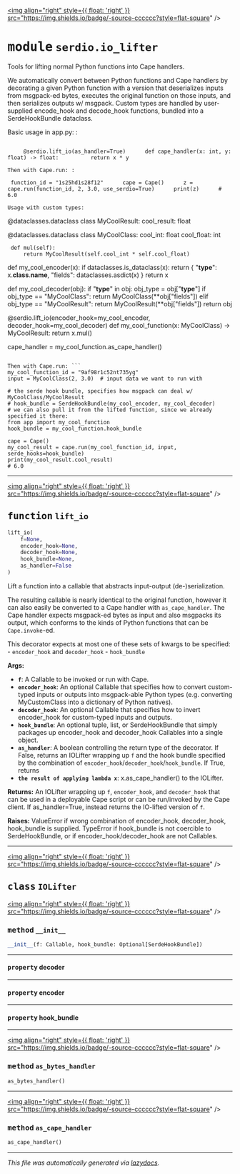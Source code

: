 <!-- markdownlint-disable -->

<a href="../../serdio/serdio/io_lifter.py#L0"><img align="right" style={{ float: 'right' }} src="https://img.shields.io/badge/-source-cccccc?style=flat-square" /></a>

# <kbd>module</kbd> `serdio.io_lifter`
Tools for lifting normal Python functions into Cape handlers. 

We automatically convert between Python functions and Cape handlers by decorating a given Python function with a version that deserializes inputs from msgpack-ed bytes, executes the original function on those inputs, and then serializes outputs w/ msgpack. Custom types are handled by user-supplied encode_hook and decode_hook functions, bundled into a SerdeHookBundle dataclass. 

Basic usage in app.py: :
``` 

     @serdio.lift_io(as_handler=True)      def cape_handler(x: int, y: float) -> float:          return x * y 

Then with Cape.run: :
``` 

     function_id = "1s25hd1s28f12"      cape = Cape()      z = cape.run(function_id, 2, 3.0, use_serdio=True)      print(z)      # 6.0 

```
Usage with custom types: 

```
@dataclasses.dataclass
class MyCoolResult:
     cool_result: float

@dataclasses.dataclass
class MyCoolClass:
     cool_int: float
     cool_float: int

     def mul(self):
         return MyCoolResult(self.cool_int * self.cool_float)

def my_cool_encoder(x):
     if dataclasses.is_dataclass(x):
         return {
             "__type__": x.__class__.__name__,
             "fields": dataclasses.asdict(x)
         }
     return x

def my_cool_decoder(obj):
     if "__type__" in obj:
         obj_type = obj["__type__"]
         if obj_type == "MyCoolClass":
             return MyCoolClass(**obj["fields"])
         elif obj_type == "MyCoolResult":
             return MyCoolResult(**obj["fields"])
     return obj

@serdio.lift_io(encoder_hook=my_cool_encoder, decoder_hook=my_cool_decoder)
def my_cool_function(x: MyCoolClass) -> MyCoolResult:
     return x.mul()

cape_handler = my_cool_function.as_cape_handler()
``` 

Then with Cape.run: ```
my_cool_function_id = "9af98r1c52nt735yg"
input = MyCoolClass(2, 3.0)  # input data we want to run with

# the serde hook bundle, specifies how msgpack can deal w/ MyCoolClass/MyCoolResult
# hook_bundle = SerdeHookBundle(my_cool_encoder, my_cool_decoder)
# we can also pull it from the lifted function, since we already specified it there:
from app import my_cool_function
hook_bundle = my_cool_function.hook_bundle

cape = Cape()
my_cool_result = cape.run(my_cool_function_id, input, serde_hooks=hook_bundle)
print(my_cool_result.cool_result)
# 6.0
``` 


---

<a href="../../serdio/serdio/io_lifter.py#L88"><img align="right" style={{ float: 'right' }} src="https://img.shields.io/badge/-source-cccccc?style=flat-square" /></a>

## <kbd>function</kbd> `lift_io`

```python
lift_io(
    f=None,
    encoder_hook=None,
    decoder_hook=None,
    hook_bundle=None,
    as_handler=False
)
```

Lift a function into a callable that abstracts input-output (de-)serialization. 

The resulting callable is nearly identical to the original function, however it can also easily be converted to a Cape handler with `as_cape_handler`. The Cape handler expects msgpack-ed bytes as input and also msgpacks its output, which conforms to the kinds of Python functions that can be `Cape.invoke`-ed. 

This decorator expects at most one of these sets of kwargs to be specified: 
    - `encoder_hook` and `decoder_hook` 
    - `hook_bundle` 



**Args:**
 
 - <b>`f`</b>:  A Callable to be invoked or run with Cape. 
 - <b>`encoder_hook`</b>:  An optional Callable that specifies how to convert custom-typed  inputs or outputs into msgpack-able Python types (e.g. converting  MyCustomClass into a dictionary of Python natives). 
 - <b>`decoder_hook`</b>:  An optional Callable that specifies how to invert encoder_hook  for custom-typed inputs and outputs. 
 - <b>`hook_bundle`</b>:  An optional tuple, list, or SerdeHookBundle that simply packages up  encoder_hook and decoder_hook Callables into a single object. 
 - <b>`as_handler`</b>:  A boolean controlling the return type of the decorator. If False,  returns an IOLifter wrapping up `f` and the hook bundle specified by the  combination of `encoder_hook`/`decoder_hook`/`hook_bundle`. If True, returns 
 - <b>`the result of applying lambda x`</b>:  x.as_cape_handler() to the IOLifter. 



**Returns:**
 An IOLifter wrapping up `f`, `encoder_hook`, and `decoder_hook` that can be used in a deployable Cape script or can be run/invoked by the Cape client. If as_handler=True, instead returns the IO-lifted version of `f`. 



**Raises:**
 ValueError if wrong combination of encoder_hook, decoder_hook, hook_bundle is supplied. TypeError if hook_bundle is not coercible to SerdeHookBundle, or if encoder_hook/decoder_hook are not Callables. 


---

<a href="../../serdio/serdio/io_lifter.py#L141"><img align="right" style={{ float: 'right' }} src="https://img.shields.io/badge/-source-cccccc?style=flat-square" /></a>

## <kbd>class</kbd> `IOLifter`




<a href="../../serdio/serdio/io_lifter.py#L142"><img align="right" style={{ float: 'right' }} src="https://img.shields.io/badge/-source-cccccc?style=flat-square" /></a>

### <kbd>method</kbd> `__init__`

```python
__init__(f: Callable, hook_bundle: Optional[SerdeHookBundle])
```






---

#### <kbd>property</kbd> decoder





---

#### <kbd>property</kbd> encoder





---

#### <kbd>property</kbd> hook_bundle







---

<a href="../../serdio/serdio/io_lifter.py#L156"><img align="right" style={{ float: 'right' }} src="https://img.shields.io/badge/-source-cccccc?style=flat-square" /></a>

### <kbd>method</kbd> `as_bytes_handler`

```python
as_bytes_handler()
```





---

<a href="../../serdio/serdio/io_lifter.py#L153"><img align="right" style={{ float: 'right' }} src="https://img.shields.io/badge/-source-cccccc?style=flat-square" /></a>

### <kbd>method</kbd> `as_cape_handler`

```python
as_cape_handler()
```








---

_This file was automatically generated via [lazydocs](https://github.com/ml-tooling/lazydocs)._

